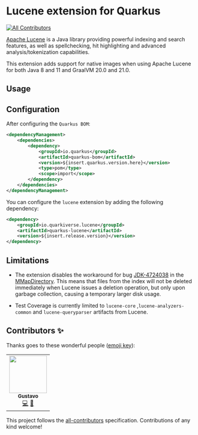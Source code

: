 # Lucene extension for Quarkus
<!-- ALL-CONTRIBUTORS-BADGE:START - Do not remove or modify this section -->
[![All Contributors](https://img.shields.io/badge/all_contributors-1-orange.svg?style=flat-square)](#contributors-)
<!-- ALL-CONTRIBUTORS-BADGE:END -->

[Apache Lucene](https://lucene.apache.org/) is a Java library providing powerful indexing and search features, as well as spellchecking, hit highlighting and advanced analysis/tokenization capabilities. 

This extension adds support for native images when using Apache Lucene for both Java 8 and 11 and GraalVM 20.0 and 21.0.

## Usage

## Configuration

After configuring the `Quarkus BOM`:

```xml
<dependencyManagement>
    <dependencies>
        <dependency>
            <groupId>io.quarkus</groupId>
            <artifactId>quarkus-bom</artifactId>
            <version>${insert.quarkus.version.here}</version>
            <type>pom</type>
            <scope>import</scope>
        </dependency>
    </dependencies>
</dependencyManagement>
```

You can configure the `lucene` extension by adding the following dependency:

```xml
<dependency>
    <groupId>io.quarkiverse.lucene</groupId>
    <artifactId>quarkus-lucene</artifactId>
    <version>${insert.release.version}</version>
</dependency>
```

## Limitations

* The extension disables the workaround for bug [JDK-4724038](https://bugs.java.com/bugdatabase/view_bug.do?bug_id=4724038) in the [MMapDirectory](https://lucene.apache.org/core/8_7_0/core/org/apache/lucene/store/MMapDirectory.html). This means that files from the index will not be deleted immediately when Lucene issues a deletion operation, but only upon garbage collection, causing a temporary larger disk usage.

* Test Coverage is currently limited to ```lucene-core``` ,```lucene-analyzers-common``` and ```lucene-queryparser``` artifacts from Lucene.

## Contributors ✨

Thanks goes to these wonderful people ([emoji key](https://allcontributors.org/docs/en/emoji-key)):

<!-- ALL-CONTRIBUTORS-LIST:START - Do not remove or modify this section -->
<!-- prettier-ignore-start -->
<!-- markdownlint-disable -->
<table>
  <tr>
    <td align="center"><a href="https://github.com/gustavonalle"><img src="https://avatars.githubusercontent.com/u/440989?v=4?s=100" width="100px;" alt=""/><br /><sub><b>Gustavo</b></sub></a><br /><a href="https://github.com/quarkiverse/quarkus-lucene/commits?author=gustavonalle" title="Code">💻</a> <a href="#maintenance-gustavonalle" title="Maintenance">🚧</a></td>
  </tr>
</table>

<!-- markdownlint-restore -->
<!-- prettier-ignore-end -->

<!-- ALL-CONTRIBUTORS-LIST:END -->

This project follows the [all-contributors](https://github.com/all-contributors/all-contributors) specification. Contributions of any kind welcome!
